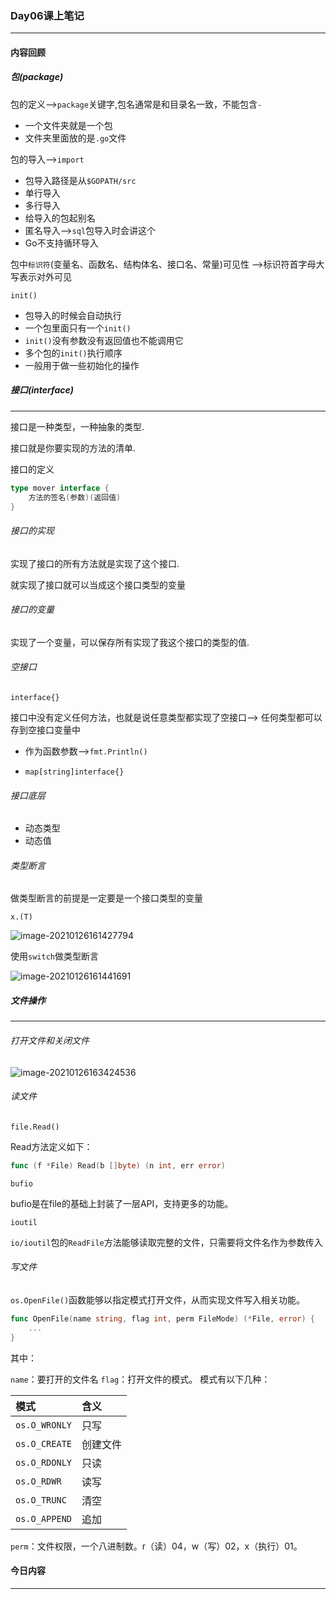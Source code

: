 ### Day06课上笔记

------



#### 内容回顾

##### 包(package)

包的定义-->`package`关键字,包名通常是和目录名一致，不能包含`-`

- 一个文件夹就是一个包
- 文件夹里面放的是`.go`文件

包的导入-->`import`

- 包导入路径是从`$GOPATH/src`
- 单行导入
- 多行导入
- 给导入的包起别名
- 匿名导入-->`sql`包导入时会讲这个
- Go不支持循环导入

包中`标识符`(变量名、函数名、结构体名、接口名、常量)可见性 -->标识符首字母大写表示对外可见

`init()`

- 包导入的时候会自动执行
- 一个包里面只有一个`init()`
- `init()`没有参数没有返回值也不能调用它
- 多个包的`init()`执行顺序
- 一般用于做一些初始化的操作

##### 接口(interface)

------

接口是一种类型，一种抽象的类型.

接口就是你要实现的方法的清单.

接口的定义

```go
type mover interface {
    方法的签名(参数)(返回值)
}
```

###### 接口的实现

实现了接口的所有方法就是实现了这个接口.

就实现了接口就可以当成这个接口类型的变量

###### 接口的变量

实现了一个变量，可以保存所有实现了我这个接口的类型的值.

###### 空接口

`interface{}`

接口中没有定义任何方法，也就是说任意类型都实现了空接口--> 任何类型都可以存到空接口变量中

- 作为函数参数-->`fmt.Println()`

- `map[string]interface{}`

###### 接口底层

- 动态类型
- 动态值

###### 类型断言

做类型断言的前提是一定要是一个接口类型的变量

`x.(T)`

![image-20210126161427794](C:\Users\97152\AppData\Roaming\Typora\typora-user-images\image-20210126161427794.png)

使用`switch`做类型断言

![image-20210126161441691](C:\Users\97152\AppData\Roaming\Typora\typora-user-images\image-20210126161441691.png)





##### 文件操作

------

###### 打开文件和关闭文件

![image-20210126163424536](C:\Users\97152\AppData\Roaming\Typora\typora-user-images\image-20210126163424536.png)

###### 读文件

`file.Read()`

Read方法定义如下：

```go
func (f *File) Read(b []byte) (n int, err error)
```

`bufio`

bufio是在file的基础上封装了一层API，支持更多的功能。

`ioutil`

`io/ioutil`包的`ReadFile`方法能够读取完整的文件，只需要将文件名作为参数传入

###### 写文件

`os.OpenFile()`函数能够以指定模式打开文件，从而实现文件写入相关功能。

```go
func OpenFile(name string, flag int, perm FileMode) (*File, error) {
	...
}
```

其中：

`name`：要打开的文件名 `flag`：打开文件的模式。 模式有以下几种：

| 模式          | 含义     |
| :------------ | :------- |
| `os.O_WRONLY` | 只写     |
| `os.O_CREATE` | 创建文件 |
| `os.O_RDONLY` | 只读     |
| `os.O_RDWR`   | 读写     |
| `os.O_TRUNC`  | 清空     |
| `os.O_APPEND` | 追加     |

`perm`：文件权限，一个八进制数。r（读）04，w（写）02，x（执行）01。

#### 今日内容

------

